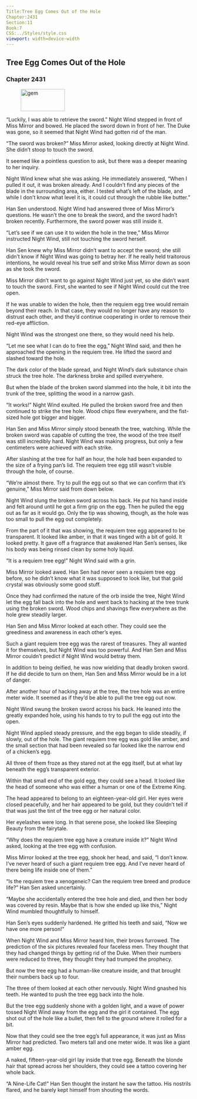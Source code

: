 ```yaml
---
Title:Tree Egg Comes Out of the Hole 
Chapter:2431 
Section:11 
Book:7 
CSS:../Styles/style.css 
viewport: width=device-width
---
```

  
## Tree Egg Comes Out of the Hole
### Chapter 2431
  
<figure>
	<img src="../Images/gem.gif" alt="gem" id="gem" width="120" height="60" />
</figure>
  

  
“Luckily, I was able to retrieve the sword.” Night Wind stepped in front of Miss Mirror and bowed. He placed the sword down in front of her. The Duke was gone, so it seemed that Night Wind had gotten rid of the man.

“The sword was broken?” Miss Mirror asked, looking directly at Night Wind. She didn’t stoop to touch the sword.

It seemed like a pointless question to ask, but there was a deeper meaning to her inquiry.

Night Wind knew what she was asking. He immediately answered, “When I pulled it out, it was broken already. And I couldn’t find any pieces of the blade in the surrounding area, either. I tested what’s left of the blade, and while I don’t know what level it is, it could cut through the rubble like butter.”

Han Sen understood. Night Wind had answered three of Miss Mirror’s questions. He wasn’t the one to break the sword, and the sword hadn’t broken recently. Furthermore, the sword power was still inside it.

“Let’s see if we can use it to widen the hole in the tree,” Miss Mirror instructed Night Wind, still not touching the sword herself.

Han Sen knew why Miss Mirror didn’t want to accept the sword; she still didn’t know if Night Wind was going to betray her. If he really held traitorous intentions, he would reveal his true self and strike Miss Mirror down as soon as she took the sword.

Miss Mirror didn’t want to go against Night Wind just yet, so she didn’t want to touch the sword. First, she wanted to see if Night Wind could cut the tree open.

If he was unable to widen the hole, then the requiem egg tree would remain beyond their reach. In that case, they would no longer have any reason to distrust each other, and they’d continue cooperating in order to remove their red-eye affliction.

Night Wind was the strongest one there, so they would need his help.

“Let me see what I can do to free the egg,” Night Wind said, and then he approached the opening in the requiem tree. He lifted the sword and slashed toward the hole.

The dark color of the blade spread, and Night Wind’s dark substance chain struck the tree hole. The darkness broke and spilled everywhere.

But when the blade of the broken sword slammed into the hole, it bit into the trunk of the tree, splitting the wood in a narrow gash.

“It works!” Night Wind exulted. He pulled the broken sword free and then continued to strike the tree hole. Wood chips flew everywhere, and the fist-sized hole got bigger and bigger.

Han Sen and Miss Mirror simply stood beneath the tree, watching. While the broken sword was capable of cutting the tree, the wood of the tree itself was still incredibly hard. Night Wind was making progress, but only a few centimeters were achieved with each strike.

After slashing at the tree for half an hour, the hole had been expanded to the size of a frying pan’s lid. The requiem tree egg still wasn’t visible through the hole, of course.

“We’re almost there. Try to pull the egg out so that we can confirm that it’s genuine,” Miss Mirror said from down below.

Night Wind slung the broken sword across his back. He put his hand inside and felt around until he got a firm grip on the egg. Then he pulled the egg out as far as it would go. Only the tip was showing, though, as the hole was too small to pull the egg out completely.

From the part of it that was showing, the requiem tree egg appeared to be transparent. It looked like amber, in that it was tinged with a bit of gold. It looked pretty. It gave off a fragrance that awakened Han Sen’s senses, like his body was being rinsed clean by some holy liquid.

“It is a requiem tree egg!” Night Wind said with a grin.

Miss Mirror looked awed. Han Sen had never seen a requiem tree egg before, so he didn’t know what it was supposed to look like, but that gold crystal was obviously some good stuff.

Once they had confirmed the nature of the orb inside the tree, Night Wind let the egg fall back into the hole and went back to hacking at the tree trunk using the broken sword. Wood chips and shavings flew everywhere as the hole grew steadily larger.

Han Sen and Miss Mirror looked at each other. They could see the greediness and awareness in each other’s eyes.

Such a giant requiem tree egg was the rarest of treasures. They all wanted it for themselves, but Night Wind was too powerful. And Han Sen and Miss Mirror couldn’t predict if Night Wind would betray them.

In addition to being deified, he was now wielding that deadly broken sword. If he did decide to turn on them, Han Sen and Miss Mirror would be in a lot of danger.

After another hour of hacking away at the tree, the tree hole was an entire meter wide. It seemed as if they’d be able to pull the tree egg out now.

Night Wind swung the broken sword across his back. He leaned into the greatly expanded hole, using his hands to try to pull the egg out into the open.

Night Wind applied steady pressure, and the egg began to slide steadily, if slowly, out of the hole. The giant requiem tree egg was gold like amber, and the small section that had been revealed so far looked like the narrow end of a chicken’s egg.

All three of them froze as they stared not at the egg itself, but at what lay beneath the egg’s transparent exterior.

Within that small end of the gold egg, they could see a head. It looked like the head of someone who was either a human or one of the Extreme King.

The head appeared to belong to an eighteen-year-old girl. Her eyes were closed peacefully, and her hair appeared to be gold, but they couldn’t tell if that was just the tint of the tree egg or her natural color.

Her eyelashes were long. In that serene pose, she looked like Sleeping Beauty from the fairytale.

“Why does the requiem tree egg have a creature inside it?” Night Wind asked, looking at the tree egg with confusion.

Miss Mirror looked at the tree egg, shook her head, and said, “I don’t know. I’ve never heard of such a giant requiem tree egg. And I’ve never heard of there being life inside one of them.”

“Is the requiem tree a xenogeneic? Can the requiem tree breed and produce life?” Han Sen asked uncertainly.

“Maybe she accidentally entered the tree hole and died, and then her body was covered by resin. Maybe that is how she ended up like this,” Night Wind mumbled thoughtfully to himself.

Han Sen’s eyes suddenly hardened. He gritted his teeth and said, “Now we have one more person!”

When Night Wind and Miss Mirror heard him, their brows furrowed. The prediction of the six pictures revealed four faceless men. They thought that they had changed things by getting rid of the Duke. When their numbers were reduced to three, they thought they had trumped the prophecy.

But now the tree egg had a human-like creature inside, and that brought their numbers back up to four.

The three of them looked at each other nervously. Night Wind gnashed his teeth. He wanted to push the tree egg back into the hole.

But the tree egg suddenly shone with a golden light, and a wave of power tossed Night Wind away from the egg and the girl it contained. The egg shot out of the hole like a bullet, then fell to the ground where it rolled for a bit.

Now that they could see the tree egg’s full appearance, it was just as Miss Mirror had predicted. Two meters tall and one meter wide. It was like a giant amber egg.

A naked, fifteen-year-old girl lay inside that tree egg. Beneath the blonde hair that spread across her shoulders, they could see a tattoo covering her whole back.

“A Nine-Life Cat!” Han Sen thought the instant he saw the tattoo. His nostrils flared, and he barely kept himself from shouting the words.